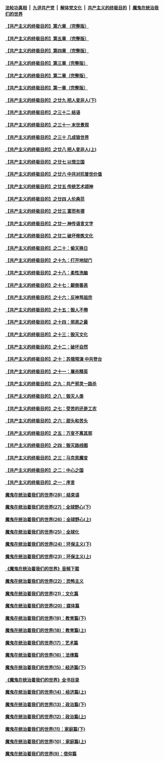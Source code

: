####  [法轮功真相](../../../../basic/blob/master/README.md?t=04090701) &nbsp;|&nbsp; [九评共产党](../../../../9ping.md/blob/master/README.md?t=04090701) &nbsp;|&nbsp; [解体党文化](../../../../jtdwh.md/blob/master/README.md?t=04090701)  &nbsp;|&nbsp; [共产主义的终极目的](../../../../gczydzjmd.md/blob/master/README.md?t=04090701) &nbsp;|&nbsp; [魔鬼在统治我们的世界](../../../../mgztzwmdsj.md/blob/master/README.md?t=04090701) 

#### [【共产主义的终极目的】第六章 （完整版）](../pages/nsc422/n11428913.md?t=04090701) 

#### [【共产主义的终极目的】第五章 （完整版）](../pages/nsc422/n11428912.md?t=04090701) 

#### [【共产主义的终极目的】第四章 （完整版）](../pages/nsc422/n11428907.md?t=04090701) 

#### [【共产主义的终极目的】第三章（完整版）](../pages/nsc422/n11428848.md?t=04090701) 

#### [【共产主义的终极目的】第二章（完整版）](../pages/nsc422/n11428831.md?t=04090701) 

#### [【共产主义的终极目的】第一章（完整版）](../pages/nsc422/n11417651.md?t=04090701) 

#### [【共产主义的终极目的】之廿九 把人变非人(下)](../pages/nsc422/n11344140.md?t=04090701) 

#### [【共产主义的终极目的】之三十二 结语](../pages/nsc422/n11360535.md?t=04090701) 

#### [【共产主义的终极目的】之三十一 末世景观](../pages/nsc422/n11351129.md?t=04090701) 

#### [【共产主义的终极目的】之三十 几成狼世界](../pages/nsc422/n11348280.md?t=04090701) 

#### [【共产主义的终极目的】之廿八 把人变非人(上)](../pages/nsc422/n11340492.md?t=04090701) 

#### [【共产主义的终极目的】之廿七 以恨立国](../pages/nsc422/n11336944.md?t=04090701) 

#### [【共产主义的终极目的】之廿六 中共对抗普世价值](../pages/nsc422/n11324785.md?t=04090701) 

#### [【共产主义的终极目的】之廿五 传统艺术颂神](../pages/nsc422/n11296396.md?t=04090701) 

#### [【共产主义的终极目的】之廿四 人伦典范](../pages/nsc422/n11296397.md?t=04090701) 

#### [【共产主义的终极目的】之廿三 富而有德](../pages/nsc422/n11283598.md?t=04090701) 

#### [【共产主义的终极目的】之廿一 神传语言文字](../pages/nsc422/n11263265.md?t=04090701) 

#### [【共产主义的终极目的】之廿二 破坏修炼文化](../pages/nsc422/n11245728.md?t=04090701) 

#### [【共产主义的终极目的】之二十：偷天换日](../pages/nsc422/n11238846.md?t=04090701) 

#### [【共产主义的终极目的】之十九：打开地狱门](../pages/nsc422/n11206376.md?t=04090701) 

#### [【共产主义的终极目的】之十八：柔性洗脑](../pages/nsc422/n11199994.md?t=04090701) 

#### [【共产主义的终极目的】之十七：颠倒善恶](../pages/nsc422/n11179782.md?t=04090701) 

#### [【共产主义的终极目的】之十六：反神骂祖宗](../pages/nsc422/n11166798.md?t=04090701) 

#### [【共产主义的终极目的】之十五：毁人不倦](../pages/nsc422/n11166792.md?t=04090701) 

#### [【共产主义的终极目的】之十四：邪恶之最](../pages/nsc422/n11150249.md?t=04090701) 

#### [【共产主义的终极目的】之十三：毁灭文化](../pages/nsc422/n11135227.md?t=04090701) 

#### [【共产主义的终极目的】之十二：破坏自然](../pages/nsc422/n11135214.md?t=04090701) 

#### [【共产主义的终极目的】之十：苏俄预演 中共登台](../pages/nsc422/n11118424.md?t=04090701) 

#### [【共产主义的终极目的】之十一：屠杀精英](../pages/nsc422/n11118442.md?t=04090701) 

#### [【共产主义的终极目的】之九：共产邪灵一路杀](../pages/nsc422/n11114139.md?t=04090701) 

#### [【共产主义的终极目的】之八：毁灭人类](../pages/nsc422/n11108503.md?t=04090701) 

#### [【共产主义的终极目的】之七：受苦的还是工农](../pages/nsc422/n11101809.md?t=04090701) 

#### [【共产主义的终极目的】之六：甜头和苦头](../pages/nsc422/n11096971.md?t=04090701) 

#### [【共产主义的终极目的】之五：万变不离其邪](../pages/nsc422/n11091285.md?t=04090701) 

#### [【共产主义的终极目的】之四：毁灭路线图](../pages/nsc422/n11086284.md?t=04090701) 

#### [【共产主义的终极目的】之三：马克思魔变](../pages/nsc422/n11061941.md?t=04090701) 

#### [【共产主义的终极目的】之二：中心之国](../pages/nsc422/n11047728.md?t=04090701) 

#### [【共产主义的终极目的】之一：序言](../pages/nsc422/n11086077.md?t=04090701) 

#### [魔鬼在统治着我们的世界(28)：结束语](../pages/nsc422/n10936246.md?t=04090701) 

#### [魔鬼在统治着我们的世界(27)：全球野心(下)](../pages/nsc422/n10928319.md?t=04090701) 

#### [魔鬼在统治着我们的世界(26)：全球野心(上)](../pages/nsc422/n10900318.md?t=04090701) 

#### [魔鬼在统治着我们的世界(25)：全球化](../pages/nsc422/n10788205.md?t=04090701) 

#### [魔鬼在统治着我们的世界(24)：环保主义(下)](../pages/nsc422/n10695307.md?t=04090701) 

#### [魔鬼在统治着我们的世界(23)：环保主义(上)](../pages/nsc422/n10688613.md?t=04090701) 

#### [《魔鬼在统治着我们的世界》音频下载](../pages/nsc422/n10635553.md?t=04090701) 

#### [魔鬼在统治着我们的世界(22)：恐怖主义](../pages/nsc422/n10614727.md?t=04090701) 

#### [魔鬼在统治着我们的世界(21)：文化篇](../pages/nsc422/n10597706.md?t=04090701) 

#### [魔鬼在统治着我们的世界(20)：媒体篇](../pages/nsc422/n10586579.md?t=04090701) 

#### [魔鬼在统治着我们的世界(19)：教育篇(下)](../pages/nsc422/n10564808.md?t=04090701) 

#### [魔鬼在统治着我们的世界(18)：教育篇(上)](../pages/nsc422/n10526970.md?t=04090701) 

#### [魔鬼在统治着我们的世界(17)：艺术篇](../pages/nsc422/n10499093.md?t=04090701) 

#### [魔鬼在统治着我们的世界(16)：法律篇](../pages/nsc422/n10485969.md?t=04090701) 

#### [魔鬼在统治着我们的世界(15)：经济篇(下)](../pages/nsc422/n10469975.md?t=04090701) 

#### [《魔鬼在统治着我们的世界》全书目录](../pages/nsc422/n10464261.md?t=04090701) 

#### [魔鬼在统治着我们的世界(14)：经济篇(上)](../pages/nsc422/n10457370.md?t=04090701) 

#### [魔鬼在统治着我们的世界(13)：政治篇(下)](../pages/nsc422/n10448270.md?t=04090701) 

#### [魔鬼在统治着我们的世界(12)：政治篇(上)](../pages/nsc422/n10444576.md?t=04090701) 

#### [魔鬼在统治着我们的世界(11)：家庭篇(下)](../pages/nsc422/n10440961.md?t=04090701) 

#### [魔鬼在统治着我们的世界(10)：家庭篇(上)](../pages/nsc422/n10435448.md?t=04090701) 

#### [魔鬼在统治着我们的世界(9)：信仰篇](../pages/nsc422/n10432159.md?t=04090701) 

